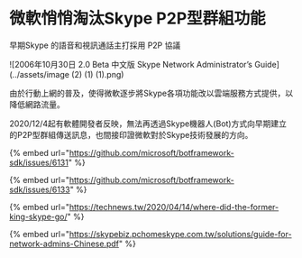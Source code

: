 # 微軟悄悄淘汰Skype P2P型群組功能

早期Skype 的語音和視訊通話主打採用 P2P 協議

![2006年10月30日 2.0 Beta 中文版 Skype Network Administrator’s Guide](../assets/image (2) (1) (1).png)

由於行動上網的普及，使得微軟逐步將Skype各項功能改以雲端服務方式提供，以降低網路流量。

2020/12/4起有軟體開發者反映，無法再透過Skype機器人(Bot)方式向早期建立的P2P型群組傳送訊息，也間接印證微軟對於Skype技術發展的方向。

{% embed url="https://github.com/microsoft/botframework-sdk/issues/6131" %}

{% embed url="https://github.com/microsoft/botframework-sdk/issues/6133" %}

{% embed url="https://technews.tw/2020/04/14/where-did-the-former-king-skype-go/" %}

{% embed url="https://skypebiz.pchomeskype.com.tw/solutions/guide-for-network-admins-Chinese.pdf" %}
